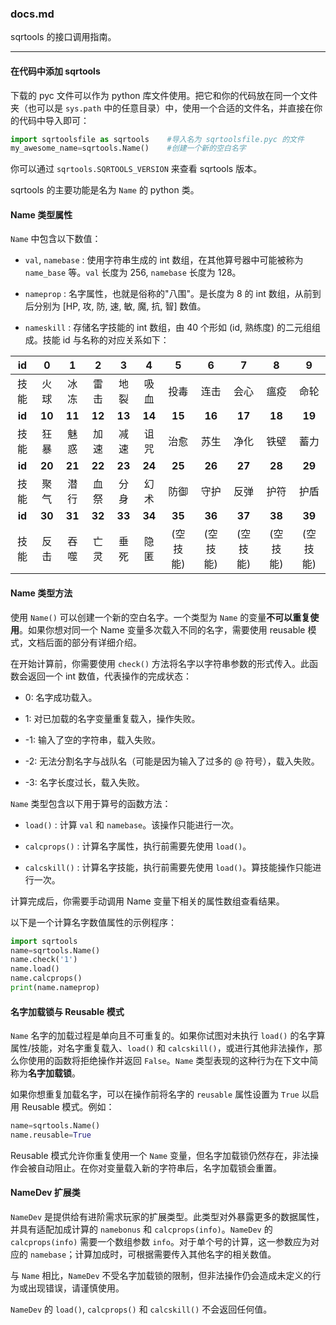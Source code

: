 ### docs.md

sqrtools 的接口调用指南。

------

#### 在代码中添加 sqrtools

下载的 pyc 文件可以作为 python 库文件使用。把它和你的代码放在同一个文件夹（也可以是 `sys.path` 中的任意目录）中，使用一个合适的文件名，并直接在你的代码中导入即可：

```python
import sqrtoolsfile as sqrtools    #导入名为 sqrtoolsfile.pyc 的文件
my_awesome_name=sqrtools.Name()    #创建一个新的空白名字
```

你可以通过 `sqrtools.SQRTOOLS_VERSION` 来查看 sqrtools 版本。

sqrtools 的主要功能是名为 `Name` 的 python 类。

#### Name 类型属性

`Name` 中包含以下数值：

- `val`, `namebase` : 使用字符串生成的 int 数组，在其他算号器中可能被称为 `name_base` 等。`val` 长度为 256, `namebase` 长度为 128。

- `nameprop` : 名字属性，也就是俗称的"八围"。是长度为 8 的 int 数组，从前到后分别为 \[HP, 攻, 防, 速, 敏, 魔, 抗, 智\] 数值。

- `nameskill` : 存储名字技能的 int 数组，由 40 个形如 (id, 熟练度) 的二元组组成。技能 id 与名称的对应关系如下：

id|0|1|2|3|4|5|6|7|8|9|
:-:|:-:|:-:|:-:|:-:|:-:|:-:|:-:|:-:|:-:|:-:
技能|火球|冰冻|雷击|地裂|吸血|投毒|连击|会心|瘟疫|命轮
**id**|**10**|**11**|**12**|**13**|**14**|**15**|**16**|**17**|**18**|**19**
技能|狂暴|魅惑|加速|减速|诅咒|治愈|苏生|净化|铁壁|蓄力
**id**|**20**|**21**|**22**|**23**|**24**|**25**|**26**|**27**|**28**|**29**
技能|聚气|潜行|血祭|分身|幻术|防御|守护|反弹|护符|护盾
**id**|**30**|**31**|**32**|**33**|**34**|**35**|**36**|**37**|**38**|**39**|
技能|反击|吞噬|亡灵|垂死|隐匿|(空技能)|(空技能)|(空技能)|(空技能)|(空技能)

#### Name 类型方法

使用 `Name()` 可以创建一个新的空白名字。一个类型为 `Name` 的变量**不可以重复使用**。如果你想对同一个 Name 变量多次载入不同的名字，需要使用 reusable 模式，文档后面的部分有详细介绍。

在开始计算前，你需要使用 `check()` 方法将名字以字符串参数的形式传入。此函数会返回一个 int 数值，代表操作的完成状态：

- 0: 名字成功载入。

- 1: 对已加载的名字变量重复载入，操作失败。

- -1: 输入了空的字符串，载入失败。

- -2: 无法分割名字与战队名（可能是因为输入了过多的 @ 符号），载入失败。

- -3: 名字长度过长，载入失败。

`Name` 类型包含以下用于算号的函数方法：

- `load()` : 计算 `val` 和 `namebase`。该操作只能进行一次。

- `calcprops()` : 计算名字属性，执行前需要先使用 `load()`。

- `calcskill()` : 计算名字技能，执行前需要先使用 `load()`。算技能操作只能进行一次。

计算完成后，你需要手动调用 Name 变量下相关的属性数组查看结果。

以下是一个计算名字数值属性的示例程序：

```python
import sqrtools
name=sqrtools.Name()
name.check('1')
name.load()
name.calcprops()
print(name.nameprop)
```

#### 名字加载锁与 Reusable 模式

`Name` 名字的加载过程是单向且不可重复的。如果你试图对未执行 `load()` 的名字算属性/技能，对名字重复载入、`load()` 和 `calcskill()`，或进行其他非法操作，那么你使用的函数将拒绝操作并返回 `False`。`Name` 类型表现的这种行为在下文中简称为**名字加载锁**。

如果你想重复加载名字，可以在操作前将名字的 `reusable` 属性设置为 `True` 以启用 Reusable 模式。例如：

```python
name=sqrtools.Name()
name.reusable=True
```

Reusable 模式允许你重复使用一个 `Name` 变量，但名字加载锁仍然存在，非法操作会被自动阻止。在你对变量载入新的字符串后，名字加载锁会重置。

#### NameDev 扩展类

`NameDev` 是提供给有进阶需求玩家的扩展类型。此类型对外暴露更多的数据属性，并具有适配加成计算的 `namebonus` 和 `calcprops(info)`。`NameDev` 的 `calcprops(info)` 需要一个数组参数 `info`。对于单个号的计算，这一参数应为对应的 `namebase`；计算加成时，可根据需要传入其他名字的相关数值。

与 `Name` 相比，`NameDev` 不受名字加载锁的限制，但非法操作仍会造成未定义的行为或出现错误，请谨慎使用。

`NameDev` 的 `load()`, `calcprops()` 和 `calcskill()` 不会返回任何值。
